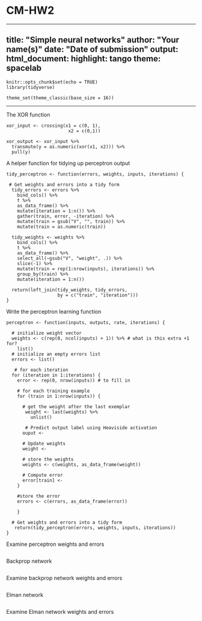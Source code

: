 # CM-HW2
---
title: "Simple neural networks"
author: "Your name(s)"
date: "Date of submission"
output: 
  html_document: 
    highlight: tango
    theme: spacelab
---

```{r setup, include=FALSE}
knitr::opts_chunk$set(echo = TRUE)
library(tidyverse)

theme_set(theme_classic(base_size = 16))
```

* * *

The XOR function
```{r xor_values}
xor_input <- crossing(x1 = c(0, 1), 
                       x2 = c(0,1))

xor_output <- xor_input %>%
  transmute(y = as.numeric(xor(x1, x2))) %>%
  pull(y)
```

A helper function for tidying up perceptron output
```{r tidy-perceptron-output}
tidy_perceptron <- function(errors, weights, inputs, iterations) {
  
 # Get weights and errors into a tidy form
  tidy_errors <- errors %>% 
    bind_cols() %>% 
    t %>%
    as_data_frame() %>%
    mutate(iteration = 1:n()) %>%
    gather(train, error, -iteration) %>%
    mutate(train = gsub("V", "", train)) %>%
    mutate(train = as.numeric(train))

  tidy_weights <- weights %>% 
    bind_cols() %>% 
    t %>%
    as_data_frame() %>%
    select_all(~gsub("V", "weight", .)) %>%
    slice(-1) %>%
    mutate(train = rep(1:nrow(inputs), iterations)) %>%
    group_by(train) %>%
    mutate(iteration = 1:n())
  
  return(left_join(tidy_weights, tidy_errors, 
                   by = c("train", "iteration")))
}
```

Write the perceptron learning function
```{r perceptron}
perceptron <- function(inputs, outputs, rate, iterations) {
  
  # initialize weight vector
  weights <- c(rep(0, ncol(inputs) + 1)) %>% # what is this extra +1 for? 
    list() 
  # initialize an empty errors list
  errors <- list()
        
   # for each iteration
  for (iteration in 1:iterations) {
    error <- rep(0, nrow(inputs)) # to fill in
  
    # for each training example
    for (train in 1:nrow(inputs)) {
     
      # get the weight after the last exemplar
       weight <- last(weights) %>% 
         unlist()
      
       # Predict output label using Heaviside activation 
      ouput <- 
                
      # Update weights
      weight <- 
      
      # store the weights
      weights <- c(weights, as_data_frame(weight))
      
      # Compute error
      error[train] <- 
    }
    
    #store the error
    errors <- c(errors, as_data_frame(error))
    
    }
  
  # Get weights and errors into a tidy form
   return(tidy_perceptron(errors, weights, inputs, iterations))
}
```

Examine perceptron weights and errors
```{r perceptron-output}

```

Backprop network
```{r backprop}

```

Examine backprop network weights and errors
```{r backprop}

```


Elman network
```{r backprop}

```

Examine Elman network weights and errors
```{r test_plots}

```

